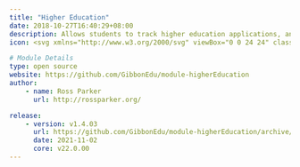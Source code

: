 ```yaml
---
title: "Higher Education"
date: 2018-10-27T16:40:29+08:00
description: Allows students to track higher education applications, and be supported by teachers as they do so. Also supports collaborative, school wide reference writing.
icon: <svg xmlns="http://www.w3.org/2000/svg" viewBox="0 0 24 24" class="w-8"><path class="fill-current" d="M4 3h16a2 2 0 0 1 2 2v12a2 2 0 0 1-2 2H4a2 2 0 0 1-2-2V5c0-1.1.9-2 2-2zm16 12V7a2 2 0 0 1-2-2H6a2 2 0 0 1-2 2v8a2 2 0 0 1 2 2h12c0-1.1.9-2 2-2zM8 7h8a1 1 0 0 1 0 2H8a1 1 0 1 1 0-2z"></path><path class="fill-primary" d="M11.65 18.23a4 4 0 1 1 4.7 0l2.5 3.44-2.23-.18-1.48 1.68-.59-4.2a4.04 4.04 0 0 1-1.1 0l-.6 4.2-1.47-1.68-2.23.18 2.5-3.44zM14 17a2 2 0 1 0 0-4 2 2 0 0 0 0 4z"></path></svg>

# Module Details
type: open source
website: https://github.com/GibbonEdu/module-higherEducation
author:
    - name: Ross Parker
      url: http://rossparker.org/

release:
    - version: v1.4.03
      url: https://github.com/GibbonEdu/module-higherEducation/archive/v1.4.03.zip
      date: 2021-11-02
      core: v22.0.00
---
```


